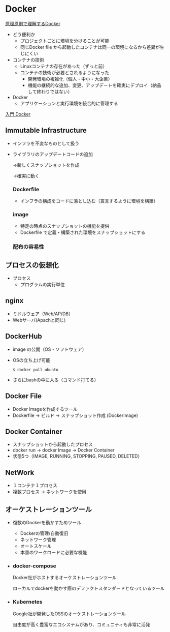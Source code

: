 # Docker

[原理原則で理解するDocker](https://qiita.com/tajima_taso/items/28938415846dcc2e83ff)

- どう便利か
  - プロジェクトごとに環境を分けることが可能
  - 同じDocker file から起動したコンテナは同一の環境になるから差異が生じにくい
- コンテナの技術
  - Linuxコンテナの存在があった（ずっと前）
  - コンテナの技術が必要とされるようになった
    - 開発環境の複雑化（個人・中小・大企業）
    - 機能の継続的な追加、変更、アップデートを確実にデプロイ（納品して終わりではない）
- Docker
  - アプリケーションと実行環境を統合的に管理する
  
[入門 Docker](https://y-ohgi.com/introduction-docker/)
## Immutable Infrastructure

- インフラを不変なものとして扱う

- ライブラリのアップデートコードの追加

  →新しくスナップショットを作成

  →確実に動く

  ### Dockerfile

  - インフラの構成をコードに落とし込む（宣言するように環境を構築）

  ### image

  - 特定の時点のスナップショットの機能を提供
  - Dockerfile で定義・構築された環境をスナップショットにする

  ### 配布の容易性

## プロセスの仮想化

- プロセス
  - プログラムの実行単位

## nginx

- ミドルウェア（Web/AP/DB）
- Webサーバ(Apachと同じ)

## DockerHub

- image の公開（OS・ソフトウェア）

- OSの立ち上げ可能

  `$ docker pull ubuntu`

- さらにbashの中に入る（コマンド打てる）  

## Docker File

- Docker Imageを作成するツール
- Dockerfile -> ビルド -> スナップショット作成 (DockerImage)

## Docker Container

- スナップショットから起動したプロセス
- docker run -> docker Image -> Docker Container
- 状態5つ（IMAGE, RUNNING, STOPPING, PAUSED, DELETED）

## NetWork

- １コンテナ１プロセス
- 複数プロセス -> ネットワークを使用

## オーケストレーションツール

- 復数のDockerを動かすためツール
  - Dockerの管理/自動復旧
  - ネットワーク管理
  - オートスケール
  - 本番のワークロードに必要な機能

- ### docker-compose

  Docker社がホストするオーケストレーションツール

  ローカルでdockerを動かす際のデファクトスタンダードとなっているツール

- ### Kubernetes

  Google社が開発したOSSのオーケストレーションツール

  自由度が高く豊富なエコシステムがあり、コミュニティも非常に活発


  
